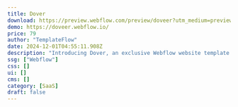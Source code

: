 ```yaml
---
title: Dover
download: https://preview.webflow.com/preview/doveer?utm_medium=preview_link&utm_source=designer&utm_content=doveer&preview=e27e99d8997f9852bf51a5c00e5e0d63&workflow=preview
demo: https://doveer.webflow.io/
price: 79
author: "TemplateFlow"
date: 2024-12-01T04:55:11.908Z
description: "Introducing Dover, an exclusive Webflow website template designed specifically for SaaS & Startup websites. Choose from 6 different homepages and 23 ready pages, allowing you to create a website that perfectly represents your brand."
ssg: ["Webflow"]
css: []
ui: []
cms: []
category: [SaaS]
draft: false
---
```

